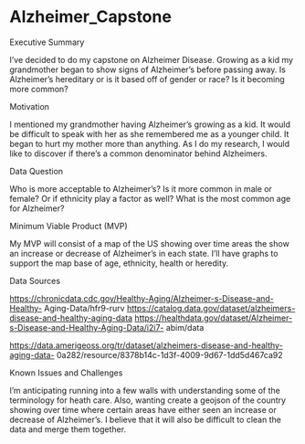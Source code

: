 # Alzheimer_Capstone

Executive Summary

I’ve decided to do my capstone on Alzheimer Disease. Growing as a kid my
grandmother began to show signs of Alzheimer’s before passing away. Is Alzheimer’s
hereditary or is it based off of gender or race? Is it becoming more common?

Motivation

I mentioned my grandmother having Alzheimer’s growing as a kid. It would be
difficult to speak with her as she remembered me as a younger child. It began to hurt
my mother more than anything. As I do my research, I would like to discover if there’s
a common denominator behind Alzheimers.

Data Question

Who is more acceptable to Alzheimer’s? Is it more common in male or female? Or if ethnicity
play a factor as well?
What is the most common age for Alzheimer?

Minimum Viable Product (MVP)

My MVP will consist of a map of the US showing over time areas the show an increase
or decrease of Alzheimer’s in each state. I’ll have graphs to support the map base of
age, ethnicity, health or heredity.

Data Sources

https://chronicdata.cdc.gov/Healthy-Aging/Alzheimer-s-Disease-and-Healthy-
Aging-Data/hfr9-rurv
https://catalog.data.gov/dataset/alzheimers-disease-and-healthy-aging-data
https://healthdata.gov/dataset/Alzheimer-s-Disease-and-Healthy-Aging-Data/i2i7-
abim/data

https://data.amerigeoss.org/tr/dataset/alzheimers-disease-and-healthy-aging-data-
0a282/resource/8378b14c-1d3f-4009-9d67-1dd5d467ca92

Known Issues and Challenges

I’m anticipating running into a few walls with understanding some of the terminology
for heath care. Also, wanting create a geojson of the country showing over time
where certain areas have either seen an increase or decrease of Alzheimer’s. I believe
that it will also be difficult to clean the data and merge them together.
